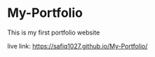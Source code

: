 # My-Portfolio
This is my first portfolio website

live link: https://safiq1027.github.io/My-Portfolio/

